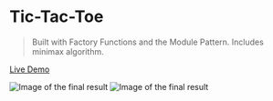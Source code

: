 # Tic-Tac-Toe

> Built with Factory Functions and the Module Pattern. Includes minimax algorithm.

[Live Demo](https://constantinginga.github.io/tic-tac-toe/)

![Image of the final result](https://i.imgur.com/9hSZazl.png)
![Image of the final result](https://i.imgur.com/N4SenG0.png)
